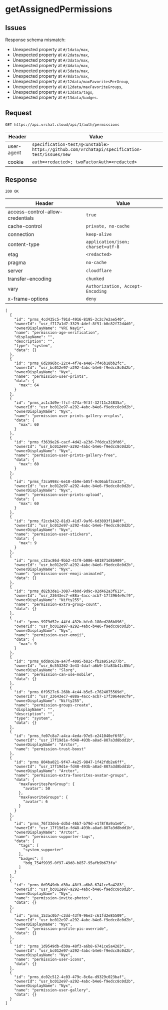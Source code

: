 # getAssignedPermissions

## Issues
Response schema mismatch:
* Unexpected property at ``#/1data/max``,
* Unexpected property at ``#/2data/max``,
* Unexpected property at ``#/3data/max``,
* Unexpected property at ``#/4data/max``,
* Unexpected property at ``#/5data/max``,
* Unexpected property at ``#/8data/max``,
* Unexpected property at ``#/12data/maxFavoritesPerGroup``,
* Unexpected property at ``#/12data/maxFavoriteGroups``,
* Unexpected property at ``#/13data/tags``,
* Unexpected property at ``#/13data/badges``.
## Request
`GET https://api.vrchat.cloud/api/1/auth/permissions`

| Header | Value |
| ------ | ----- |
| user-agent | `specification-test/@<unstable> https://github.com/vrchatapi/specification-test/issues/new` |
| cookie | `auth=<redacted>; twoFactorAuth=<redacted>` |


## Response
`200 OK`

| Header | Value |
| ------ | ----- |
| access-control-allow-credentials | `true` |
| cache-control | `private, no-cache` |
| connection | `keep-alive` |
| content-type | `application/json; charset=utf-8` |
| etag | `<redacted>` |
| pragma | `no-cache` |
| server | `cloudflare` |
| transfer-encoding | `chunked` |
| vary | `Authorization, Accept-Encoding` |
| x-frame-options | `deny` |

```jsonc
[
  {
    "id": "prms_4cd435c5-f91d-4916-8195-3c2c7e2ae540",
    "ownerId": "usr_f717a1d7-3329-4def-8f51-b0c82f72d4d0",
    "ownerDisplayName": "VRC Nayir",
    "name": "permission-age-verification",
    "displayName": "",
    "description": "",
    "type": "system",
    "data": {}
  },
  {
    "id": "prms_6d2096bc-22c4-4f7e-a4e6-7f46b18bb2fc",
    "ownerId": "usr_bc012e97-a292-4abc-b4e6-f9edcc8c0d2b",
    "ownerDisplayName": "Nyx",
    "name": "permission-user-prints",
    "data": {
      "max": 64
    }
  },
  {
    "id": "prms_ac1c3d9e-ffcf-474a-9f3f-32f11c24835a",
    "ownerId": "usr_bc012e97-a292-4abc-b4e6-f9edcc8c0d2b",
    "ownerDisplayName": "Nyx",
    "name": "permission-user-prints-gallery-vrcplus",
    "data": {
      "max": 60
    }
  },
  {
    "id": "prms_f3639e26-cacf-4d42-a23d-7f6dca329fd6",
    "ownerId": "usr_bc012e97-a292-4abc-b4e6-f9edcc8c0d2b",
    "ownerDisplayName": "Nyx",
    "name": "permission-user-prints-gallery-free",
    "data": {
      "max": 60
    }
  },
  {
    "id": "prms_f3ca998c-6e10-4b9e-b05f-9c06abf3ce32",
    "ownerId": "usr_bc012e97-a292-4abc-b4e6-f9edcc8c0d2b",
    "ownerDisplayName": "Nyx",
    "name": "permission-user-prints-upload",
    "data": {
      "max": 60
    }
  },
  {
    "id": "prms_f2ccb432-81d3-41d7-9af6-6d3893f1840f",
    "ownerId": "usr_bc012e97-a292-4abc-b4e6-f9edcc8c0d2b",
    "ownerDisplayName": "Nyx",
    "name": "permission-user-stickers",
    "data": {
      "max": 9
    }
  },
  {
    "id": "prms_c32ac86d-9bb2-41f9-b086-681871d8b909",
    "ownerId": "usr_bc012e97-a292-4abc-b4e6-f9edcc8c0d2b",
    "ownerDisplayName": "Nyx",
    "name": "permission-user-emoji-animated",
    "data": {}
  },
  {
    "id": "prms_d82b3de1-3087-4b0d-9d9c-02d462a3f613",
    "ownerId": "usr_23643ec7-e88a-4acc-acb7-17f3964e9cf9",
    "ownerDisplayName": "Nifty255",
    "name": "permission-extra-group-count",
    "data": {}
  },
  {
    "id": "prms_9979d52e-44fd-432b-bfc0-180ed286b896",
    "ownerId": "usr_bc012e97-a292-4abc-b4e6-f9edcc8c0d2b",
    "ownerDisplayName": "Nyx",
    "name": "permission-user-emoji",
    "data": {
      "max": 9
    }
  },
  {
    "id": "prms_0dd8c63a-a47f-4095-b82c-fb2a9514277b",
    "ownerId": "usr_6c553262-3e43-4daf-a6b9-1fa83b41c85b",
    "ownerDisplayName": "Slorg",
    "name": "permission-can-use-mobile",
    "data": {}
  },
  {
    "id": "prms_6f9527c6-268b-4c44-b5e5-c7624075569d",
    "ownerId": "usr_23643ec7-e88a-4acc-acb7-17f3964e9cf9",
    "ownerDisplayName": "Nifty255",
    "name": "permission-groups-create",
    "displayName": "",
    "description": "",
    "type": "system",
    "data": {}
  },
  {
    "id": "prms_fe07c8a7-a4ca-4eda-97e5-e241040ef6f8",
    "ownerId": "usr_17f19d1e-fd48-493b-a8ad-807a3d8bdd1b",
    "ownerDisplayName": "Arctor",
    "name": "permission-trust-boost"
  },
  {
    "id": "prms_804ba021-9f47-4e25-9847-1f42fdb2e6ff",
    "ownerId": "usr_17f19d1e-fd48-493b-a8ad-807a3d8bdd1b",
    "ownerDisplayName": "Arctor",
    "name": "permission-extra-favorites-avatar-groups",
    "data": {
      "maxFavoritesPerGroup": {
        "avatar": 50
      },
      "maxFavoriteGroups": {
        "avatar": 6
      }
    }
  },
  {
    "id": "prms_76f33deb-dd5d-46b7-b79d-e1f8f0a9a1e0",
    "ownerId": "usr_17f19d1e-fd48-493b-a8ad-807a3d8bdd1b",
    "ownerDisplayName": "Arctor",
    "name": "permission-supporter-tags",
    "data": {
      "tags": [
        "system_supporter"
      ],
      "badges": [
        "bdg_754f9935-0f97-49d8-b857-95afb9b673fa"
      ]
    }
  },
  {
    "id": "prms_0d9549db-d30a-48f3-a6b8-6741ce5a4283",
    "ownerId": "usr_bc012e97-a292-4abc-b4e6-f9edcc8c0d2b",
    "ownerDisplayName": "Nyx",
    "name": "permission-invite-photos",
    "data": {}
  },
  {
    "id": "prms_153ac0b7-c2dd-43f9-96e3-c61fd2e85509",
    "ownerId": "usr_bc012e97-a292-4abc-b4e6-f9edcc8c0d2b",
    "ownerDisplayName": "Nyx",
    "name": "permission-profile-pic-override",
    "data": {}
  },
  {
    "id": "prms_1d9549db-d30a-48f3-a6b8-6741ce5a4283",
    "ownerId": "usr_bc012e97-a292-4abc-b4e6-f9edcc8c0d2b",
    "ownerDisplayName": "Nyx",
    "name": "permission-user-icons",
    "data": {}
  },
  {
    "id": "prms_dc02c512-4c03-479c-8c6a-d9329c023baf",
    "ownerId": "usr_bc012e97-a292-4abc-b4e6-f9edcc8c0d2b",
    "ownerDisplayName": "Nyx",
    "name": "permission-user-gallery",
    "data": {}
  }
]
```

